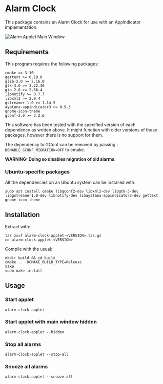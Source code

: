 # Alarm Clock
This package contains an Alarm Clock for use with an AppIndicator implementation.

![Alarm Applet Main Window](https://alarm-clock-applet.github.io/assets/screenshots/list-alarms.png)

## Requirements
This program requires the following packages:
```
cmake >= 3.10
gettext >= 0.19.8
glib-2.0 >= 2.16.0
gtk-3.0 >= 3.22.30
gio-2.0 >= 2.56.4
libnotify >= 0.7.7
libxml2 >= 2.9.4
gstreamer-1.0 >= 1.14.5
ayatana-appindicator3 >= 0.5.3
gnome-icon-theme
gconf-2.0 >= 3.2.6
```

This software has been tested with the specified version of each dependency as written above. It might function with older versions of these packages, however there is no support for them.

The dependency to GConf can be removed by passing `-DENABLE_GCONF_MIGRATION=OFF` to cmake.

**WARNING: Doing so disables migration of old alarms.**

### Ubuntu-specific packages
All the dependencies on an Ubuntu system can be installed with:
```
sudo apt install cmake libgconf2-dev libxml2-dev libgtk-3-dev libgstreamer1.0-dev libnotify-dev libayatana-appindicator3-dev gettext gnome-icon-theme
```

## Installation
Extract with:
```
tar zxvf alarm-clock-applet-<VERSION>.tar.gz
cd alarm-clock-applet-<VERSION>
```

Compile with the usual:
```
mkdir build && cd build
cmake .. -DCMAKE_BUILD_TYPE=Release
make
sudo make install
```

## Usage

### Start applet
```
alarm-clock-applet
```

### Start applet with main window hidden
```
alarm-clock-applet --hidden
```

### Stop all alarms
```
alarm-clock-applet --stop-all
```

### Snooze all alarms
```
alarm-clock-applet --snooze-all
```
